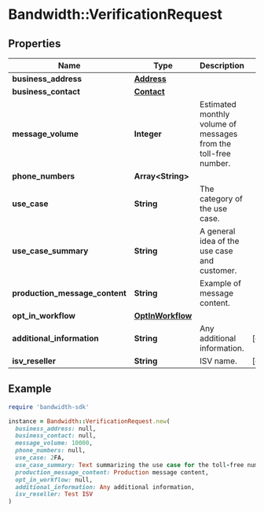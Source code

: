 # Bandwidth::VerificationRequest

## Properties

| Name | Type | Description | Notes |
| ---- | ---- | ----------- | ----- |
| **business_address** | [**Address**](Address.md) |  |  |
| **business_contact** | [**Contact**](Contact.md) |  |  |
| **message_volume** | **Integer** | Estimated monthly volume of messages from the toll-free number. |  |
| **phone_numbers** | **Array&lt;String&gt;** |  |  |
| **use_case** | **String** | The category of the use case. |  |
| **use_case_summary** | **String** | A general idea of the use case and customer. |  |
| **production_message_content** | **String** | Example of message content. |  |
| **opt_in_workflow** | [**OptInWorkflow**](OptInWorkflow.md) |  |  |
| **additional_information** | **String** | Any additional information. | [optional] |
| **isv_reseller** | **String** | ISV name. | [optional] |

## Example

```ruby
require 'bandwidth-sdk'

instance = Bandwidth::VerificationRequest.new(
  business_address: null,
  business_contact: null,
  message_volume: 10000,
  phone_numbers: null,
  use_case: 2FA,
  use_case_summary: Text summarizing the use case for the toll-free number,
  production_message_content: Production message content,
  opt_in_workflow: null,
  additional_information: Any additional information,
  isv_reseller: Test ISV
)
```

